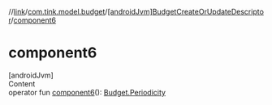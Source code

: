 //[link](../../index.md)/[com.tink.model.budget](../index.md)/[[androidJvm]BudgetCreateOrUpdateDescriptor](index.md)/[component6](component6.md)



# component6  
[androidJvm]  
Content  
operator fun [component6](component6.md)(): [Budget.Periodicity](../[android-jvm]-budget/-periodicity/index.md)  



